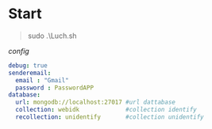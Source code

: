 # Start 

> sudo .\Luch.sh

*config*
```yml
debug: true
senderemail:
  email : "Gmail"
  password : PasswordAPP
database:
  url: mongodb://localhost:27017 #url dattabase
  collection: webidk             #collection identify
  recollection: unidentify       #collection unidentify

```
